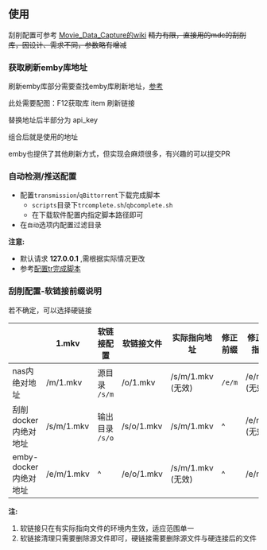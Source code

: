 
## 使用


刮削配置可参考 [Movie_Data_Capture的wiki](https://github.com/yoshiko2/Movie_Data_Capture/wiki)
~~精力有限，直接用的mdc的刮削库，因设计、需求不同，参数略有增减~~

### 获取刷新emby库地址

刷新emby库部分需要查找emby库刷新地址，[参考](https://emby.media/community/index.php?/topic/50862-trigger-a-library-rescan-via-cmd-line/&do=findComment&comment=487929)

此处需要配图：F12获取库 item 刷新链接

替换地址后半部分为 api_key

组合后就是使用的地址

emby也提供了其他刷新方式，但实现会麻烦很多，有兴趣的可以提交PR

### 自动检测/推送配置

- 配置`transmission`/`qBittorrent`下载完成脚本
  - `scripts`目录下`trcomplete.sh`/`qbcomplete.sh`
  - 在下载软件配置内指定脚本路径即可
- 在`自动`选项内配置过滤目录


__注意:__ 
- 默认请求 __127.0.0.1__ ,需根据实际情况更改
- 参考[配置tr完成脚本](https://github.com/ronggang/transmission-web-control/wiki/About-script-torrent-done-filename)

### 刮削配置-软链接前缀说明

若不确定，可以选择硬链接

|                       | 1.mkv      | 软链接配置      | 软链接文件 | 实际指向地址      | 修正前缀 | 修正后实际指向地址 |
| --------------------- | ---------- | --------------- | ---------- | ----------------- | -------- | ------------------ |
| nas内绝对地址         | /m/1.mkv   | 源目录 `/s/m`   | /o/1.mkv   | /s/m/1.mkv (无效) | `/e/m`   | /e/m/1.mkv (无效)  |
| 刮削docker内绝对地址  | /s/m/1.mkv | 输出目录 `/s/o` | /s/o/1.mkv | /s/m/1.mkv        | ^        | /e/m/1.mkv (无效)  |
| emby-docker内绝对地址 | /e/m/1.mkv | ^               | /e/o/1.mkv | /s/m/1.mkv (无效) | ^        | /e/m/1.mkv         |

__注:__
1. 软链接只在有实际指向文件的环境内生效，适应范围单一
2. 软链接清理只需要删除源文件即可，硬链接需要删除源文件与硬连接后的文件
